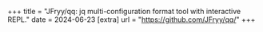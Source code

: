 +++
title = "JFryy/qq: jq multi-configuration format tool with interactive REPL."
date = 2024-06-23
[extra]
url = "https://github.com/JFryy/qq/"
+++
